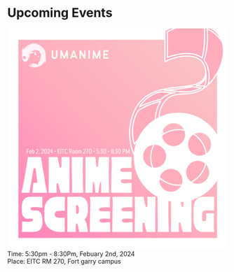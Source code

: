 

# Upcoming Events
![Upcoming Event](./assets/image_2024-01-30_115032066.png)  
Time: 5:30pm - 8:30Pm, Febuary 2nd, 2024  
Place: EITC RM 270, Fort garry campus
<!--
<!--<br> -->


 <!--
<br>
<br>


---

# Future Events
> Dates and places are subject to change. -->



<!-- ## Final Event 
![Upcoming Event](./assets/gunpla_insta_ver.png)  
Time: 5pm - 7Pm, October 11th, 2023  
Place: Engineering E2, Room: 320, Fort garry campus

-->
